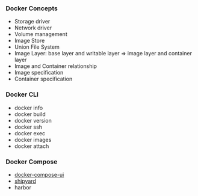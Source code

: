 ### Docker Concepts

- Storage driver
- Network driver
- Volume management
- Image Store
- Union File System
- Image Layer: base layer and writable layer => image layer and container layer
- Image and Container relationship
- Image specification
- Container specification

### Docker  CLI
- docker  info
- docker build
- docker version
- docker ssh
- docker exec
- docker images
- docker attach

### Docker Compose

- [docker-compose-ui](https://github.com/francescou/docker-compose-ui)
- [shipyard](https://github.com/shipyard/shipyard)
- harbor

